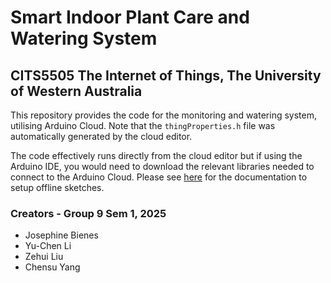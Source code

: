 # Smart Indoor Plant Care and Watering System
## CITS5505 The Internet of Things, The University of Western Australia
This repository provides the code for the monitoring and watering system, utilising Arduino Cloud. Note that the `thingProperties.h` file was automatically generated by the cloud editor.

The code effectively runs directly from the cloud editor but if using the Arduino IDE, you would need to download the relevant libraries needed to connect to the Arduino Cloud. Please see [here](https://docs.arduino.cc/arduino-cloud/cloud-interface/sketches/) for the documentation to setup offline sketches.



### Creators - Group 9 Sem 1, 2025
- Josephine Bienes
- Yu-Chen Li
- Zehui Liu
- Chensu Yang
